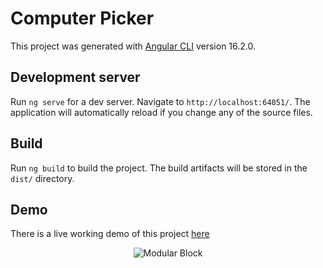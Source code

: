 # Computer Picker

This project was generated with [Angular CLI](https://github.com/angular/angular-cli) version 16.2.0.

## Development server

Run `ng serve` for a dev server. Navigate to `http://localhost:64051/`. The application will automatically reload if you change any of the source files.

## Build

Run `ng build` to build the project. The build artifacts will be stored in the `dist/` directory.

## Demo
There is a live working demo of this project [here](https://cp.pioneer898.com/picker?accessCode=kqU8pqyZaBONPQQZJC3F)

<p align="center">
  <img alt="Modular Block" src="https://pioneer898.com/persistent/accessFile.php?fileId=RN2OrpGb5VUfZ7k2gNmj">
</p>
